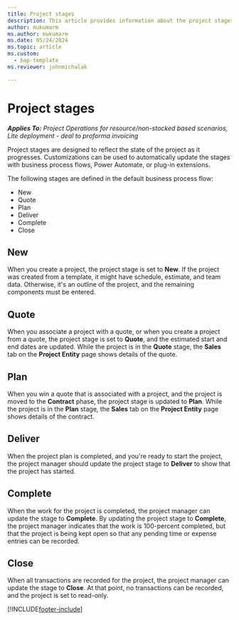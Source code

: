 ```yaml
---
title: Project stages
description: This article provides information about the project stages that are available in Microsoft Dynamics Project Operations.
author: mukumarm
ms.author: mukumarm
ms.date: 05/24/2024
ms.topic: article
ms.custom: 
  - bap-template
ms.reviewer: johnmichalak

---
```


# Project stages

_**Applies To:** Project Operations for resource/non-stocked based scenarios, Lite deployment - deal to proforma invoicing_

Project stages are designed to reflect the state of the project as it progresses. Customizations can be used to automatically update the stages with business process flows, Power Automate, or plug-in extensions.

The following stages are defined in the default business process flow:

- New
- Quote
- Plan
- Deliver
- Complete
- Close 

## New

When you create a project, the project stage is set to **New**. If the project was created from a template, it might have schedule, estimate, and team data. Otherwise, it's an outline of the project, and the remaining components must be entered.

## Quote

When you associate a project with a quote, or when you create a project from a quote, the project stage is set to **Quote**, and the estimated start and end dates are updated. While the project is in the **Quote** stage, the **Sales** tab on the **Project Entity** page shows details of the quote.

## Plan

When you win a quote that is associated with a project, and the project is moved to the **Contract** phase, the project stage is updated to **Plan**. While the project is in the **Plan** stage, the **Sales** tab on the **Project Entity** page shows details of the contract.

## Deliver

When the project plan is completed, and you're ready to start the project, the project manager should update the project stage to **Deliver** to show that the project has started.

## Complete 

When the work for the project is completed, the project manager can update the stage to **Complete**. By updating the project stage to **Complete**, the project manager indicates that the work is 100-percent completed, but that the project is being kept open so that any pending time or expense entries can be recorded.

## Close

When all transactions are recorded for the project, the project manager can update the stage to **Close**. At that point, no transactions can be recorded, and the project is set to read-only.



[!INCLUDE[footer-include](../includes/footer-banner.md)]
